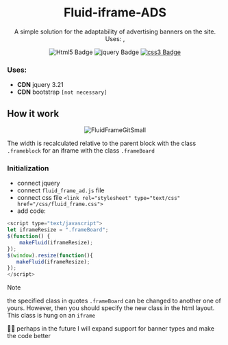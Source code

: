 <link rel="stylesheet" href="https://cdn.jsdelivr.net/gh/devicons/devicon@v2.15.1/devicon.min.css">
<h1 align="center">Fluid-iframe-ADS</h1>

<p align="center">A simple solution for the adaptability of advertising banners on the site. Uses: , </p>


<div id="badges" align="center">
    <img src="https://img.shields.io/badge/Html5-red?style=for-the-badge&logo=Html5&logoColor=white" alt="Html5 Badge"/>
    <img src="https://img.shields.io/badge/jquery_3.2-0769ad?style=for-the-badge&logo=jquery&logoColor=7bcff7" alt="jquery Badge"/>
  <a href="your-twitter-URL">
    <img src="https://img.shields.io/badge/css-379bd6?style=for-the-badge&logo=css3&logoColor=fff" alt="css3 Badge"/>
  </a>
</div>

### Uses:

- **CDN** jquery 3.21
- **CDN** bootstrap <code>[not necessary]</code>

## How it work
<i class="devicon-jquery-plain"></i>
  

<p align="center"><img src="https://github.com/OKontey/Fluid-iframe-ADS/assets/157806715/3e5b3511-15f3-4ec0-8a87-43f3150b6e04" alt="FluidFrameGitSmall"></p>

<p>
The width is recalculated relative to the parent block with the class <code>.frameblock</code> for an iframe with the class <code>.frameBoard</code>
</p>

### Initialization
- connect jquery <code><script type="text/javascript" src="https://cdnjs.cloudflare.com/ajax/libs/jquery/3.2.1/jquery.min.js"></script></code>
- connect <code>fluid_frame_ad.js</code> file <code><script src="/js/fluid_frame_ad.js"></script></code>
- connect css file ```<link rel="stylesheet" type="text/css" href="/css/fluid_frame.css">```
- add code:
```js
<script type="text/javascript">
let iframeResize = ".frameBoard";
$(function() {
    makeFluid(iframeResize);
});
$(window).resize(function(){
   makeFluid(iframeResize);
});
</script>   
```
> [!NOTE]
> the specified class in quotes <code>.frameBoard</code> can be changed to another one of yours. However, then you should specify the new class in the html layout. This class is hung on an <code>iframe</code>


🤷‍♂️ perhaps in the future I will expand support for banner types and make the code better

